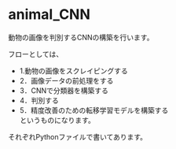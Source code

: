 # animal_CNN
動物の画像を判別するCNNの構築を行います。

フローとしては、<br>
- 1.動物の画像をスクレイピングする
- 2．画像データの前処理をする
- 3．CNNで分類器を構築する
- 4．判別する
- 5．精度改善のための転移学習モデルを構築する
<br>というものになります。

それぞれPythonファイルで書いてあります。
